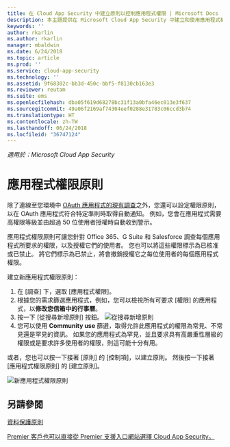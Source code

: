```yaml
---
title: 在 Cloud App Security 中建立原則以控制應用程式權限 | Microsoft Docs
description: 本主題提供在 Microsoft Cloud App Security 中建立和使用應用程式權限原則的指示。
keywords: ''
author: rkarlin
ms.author: rkarlin
manager: mbaldwin
ms.date: 6/24/2018
ms.topic: article
ms.prod: ''
ms.service: cloud-app-security
ms.technology: ''
ms.assetid: 9f68302c-bb3d-450c-bbf5-f8130cb163e3
ms.reviewer: reutam
ms.suite: ems
ms.openlocfilehash: dba05f619d68278bc31f13a0bfa46ec013e3f637
ms.sourcegitcommit: 49a06f2169af74304eef0288e31783c06ccd3b74
ms.translationtype: HT
ms.contentlocale: zh-TW
ms.lasthandoff: 06/24/2018
ms.locfileid: "36747124"
---
```

*適用於：Microsoft Cloud App Security*


# <a name="app-permission-policies"></a>應用程式權限原則

除了連線至您環境中 [OAuth 應用程式的現有調查](manage-app-permissions.md)之外，您還可以設定權限原則，以在 OAuth 應用程式符合特定準則時取得自動通知。 例如，您會在應用程式需要高權限等級並由超過 50 位使用者授權時自動收到警示。 

應用程式權限原則可讓您針對 Office 365、G Suite 和 Salesforce 調查每個應用程式所要求的權限，以及授權它們的使用者。 您也可以將這些權限標示為已核准或已禁止。 將它們標示為已禁止，將會撤銷授權它之每位使用者的每個應用程式權限。 

建立新應用程式權限原則：
1. 在 [調查] 下，選取 [應用程式權限]。
2. 根據您的需求篩選應用程式，例如，您可以檢視所有可要求 [權限] 的應用程式，以**修改您信箱中的行事曆**。
3. 按一下 [從搜尋新增原則] 按鈕。 
    ![從搜尋新增原則](./media/app-permissions-filter.png)
4. 您可以使用 **Community use** 篩選，取得允許此應用程式的權限為常見、不常見還是罕見的資訊。 如果您的應用程式為罕見，並且要求具有高嚴重性層級的權限或是要求許多使用者的權限，則這可能十分有用。 

或者，您也可以按一下接著 [原則] 的 [控制項]，以建立原則。 然後按一下接著 [應用程式權限原則] 的 [建立原則]。

  
   ![新應用程式權限原則](./media/app-permissions-policy.png)



  ## <a name="see-also"></a>另請參閱  
  [資料保護原則](data-protection-policies.md)   

[Premier 客戶也可以直接從 Premier 支援入口網站選擇 Cloud App Security。](https://premier.microsoft.com/)  
  
  